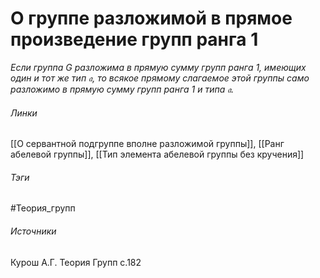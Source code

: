 # О группе разложимой в прямое произведение групп ранга 1
*Если группа $G$ разложима в прямую сумму групп ранга 1, имеющих один и тот же тип $\mathfrak{a}$, то всякое прямому слагаемое этой группы само разложимо в прямую сумму групп ранга 1 и типа $\mathfrak{a}$.*

###### Линки
 [[О сервантной подгруппе вполне разложимой группы]], [[Ранг абелевой группы]], [[Тип элемента абелевой группы без кручения]]
###### Тэги
 #Теория_групп 
###### Источники
 Курош А.Г. Теория Групп с.182
